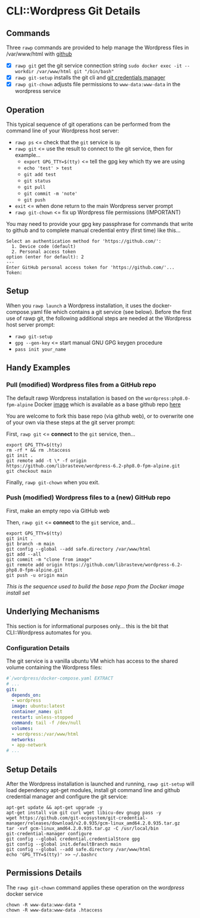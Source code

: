 # CLI::Wordpress Git Details

## Commands
Three ```rawp``` commands are provided to help manage the Wordpress files in /var/www/html with [github]( https://github.com)
- [x] ```rawp git``` get the git service connection string ```sudo docker exec -it --workdir /var/www/html git "/bin/bash"```
- [x] ```rawp git-setup``` installs the git cli and [git credentials manager](https://docs.github.com/en/get-started/getting-started-with-git/caching-your-github-credentials-in-git) 
- [x] ```rawp git-chown``` adjusts file permissions to ```www-data:www-data``` in the wordpress service

## Operation

This typical sequence of git operations can be performed from the command line of your Wordpress host server:
- ```rawp ps``` <= check that the ```git``` service is ```Up```
- ```rawp git``` <= use the result to connect to the git service, then for example...
  - ```export GPG_TTY=$(tty)``` <= tell the gpg key which tty we are using
  - ```echo 'test' > test```
  - ```git add test```
  - ```git status```
  - ```git pull```
  - ```git commit -m 'note'```
  - ```git push```
- ```exit``` <= when done return to the main Wordpress server prompt
- ```rawp git-chown``` <= fix up Wordpress file permissions (IMPORTANT)

You may need to provide your gpg key passphrase for commands that write to github and to complete manual credential entry (first time) like this...

```text
Select an authentication method for 'https://github.com/':
  1. Device code (default)
  2. Personal access token
option (enter for default): 2
---
Enter GitHub personal access token for 'https://github.com/'...
Token: 
```

## Setup

When you ```rawp launch``` a Wordpress installation, it uses the docker-compose.yaml file which contains a git service (see below). Before the first use of rawp git, the following additional steps are needed at the Wordpress host server prompt:

- ```rawp git-setup```
- ```gpg --gen-key``` <= start manual GNU GPG keygen procedure
- ```pass init your_name```

## Handy Examples

### Pull (modified) Wordpress files from a GitHub repo

The default rawp Wordpress installation is based on the ```wordpress:php8.0-fpm-alpine``` Docker [image](https://hub.docker.com/_/wordpress) which is available as a base github repo [here](https://github.com/librasteve/wordpress-6.2-php8.0-fpm-alpine)

You are welcome to fork this base repo (via github web), or to overwrite one of your own via these steps at the git server prompt:

First, ```rawp git``` <= **connect** to the ```git``` service, then...

```shell
export GPG_TTY=$(tty)
rm -rf * && rm .htaccess
git init .
git remote add -t \* -f origin https://github.com/librasteve/wordpress-6.2-php8.0-fpm-alpine.git
git checkout main
````

Finally, ```rawp git-chown``` when you exit.

### Push (modified) Wordpress files to a (new) GitHub repo

First, make an empty repo via GitHub web

Then, ```rawp git``` <= **connect** to the ```git``` service, and...

```shell
export GPG_TTY=$(tty)
git init .
git branch -m main
git config --global --add safe.directory /var/www/html
git add --all
git commit -m "clone from image"
git remote add origin https://github.com/librasteve/wordpress-6.2-php8.0-fpm-alpine.git
git push -u origin main
```

_This is the sequence used to build the base repo from the Docker image install set_

## Underlying Mechanisms
This section is for informational purposes only... this is the bit that CLI::Wordpress automates for you.

### Configuration Details
The git service is a vanilla ubuntu VM which has access to the shared volume containing the Wordpress files:

```yaml
#`/wordpress/docker-compose.yaml EXTRACT
# ...
git:
  depends_on:
  - wordpress
  image: ubuntu:latest
  container_name: git
  restart: unless-stopped
  command: tail -f /dev/null
  volumes:
  - wordpress:/var/www/html
  networks:
  - app-network
# ...
```

## Setup Details

After the Wordpress installation is launched and running, ```rawp git-setup``` will load dependency apt-get modules, install git command line and github credential manager and configure the git service:

```shell
apt-get update && apt-get upgrade -y
apt-get install vim git curl wget libicu-dev gnupg pass -y
wget https://github.com/git-ecosystem/git-credential-manager/releases/download/v2.0.935/gcm-linux_amd64.2.0.935.tar.gz
tar -xvf gcm-linux_amd64.2.0.935.tar.gz -C /usr/local/bin
git-credential-manager configure
git config --global credential.credentialStore gpg
git config --global init.defaultBranch main
git config --global --add safe.directory /var/www/html
echo 'GPG_TTY=$(tty)' >> ~/.bashrc
```

## Permissions Details

The ```rawp git-chown``` command applies these operation on the _wordpress_ docker service
```shell
chown -R www-data:www-data *
chown -R www-data:www-data .htaccess
````










